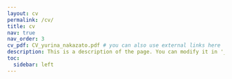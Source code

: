 ```yaml
---
layout: cv
permalink: /cv/
title: cv
nav: true
nav_order: 3
cv_pdf: CV_yurina_nakazato.pdf # you can also use external links here
description: This is a description of the page. You can modify it in '_pages/cv.md'. You can also change or remove the top pdf download button.
toc:
  sidebar: left
---
```


